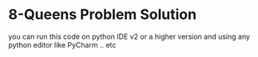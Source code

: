 # 8-Queens Problem Solution

you can run this code on python IDE v2 or a higher version 
and using any python editor like PyCharm .. etc
